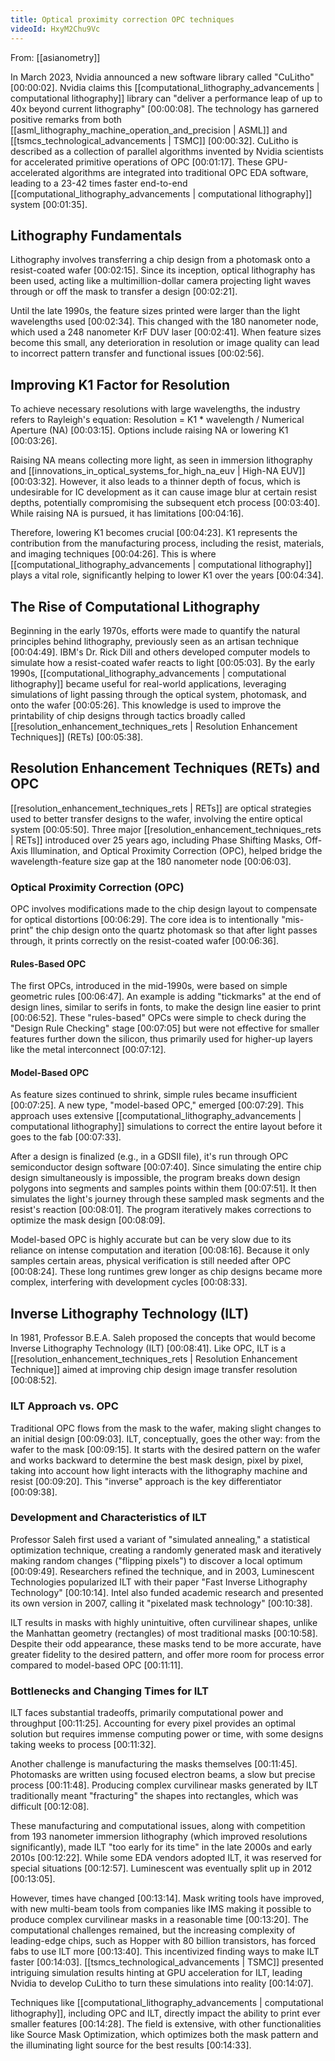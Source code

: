 ```yaml
---
title: Optical proximity correction OPC techniques
videoId: HxyM2Chu9Vc
---
```


From: [[asianometry]] <br/> 

In March 2023, Nvidia announced a new software library called "CuLitho" <a class="yt-timestamp" data-t="00:00:02">[00:00:02]</a>. Nvidia claims this [[computational_lithography_advancements | computational lithography]] library can "deliver a performance leap of up to 40x beyond current lithography" <a class="yt-timestamp" data-t="00:00:08">[00:00:08]</a>. The technology has garnered positive remarks from both [[asml_lithography_machine_operation_and_precision | ASML]] and [[tsmcs_technological_advancements | TSMC]] <a class="yt-timestamp" data-t="00:00:32">[00:00:32]</a>. CuLitho is described as a collection of parallel algorithms invented by Nvidia scientists for accelerated primitive operations of OPC <a class="yt-timestamp" data-t="00:01:17">[00:01:17]</a>. These GPU-accelerated algorithms are integrated into traditional OPC EDA software, leading to a 23-42 times faster end-to-end [[computational_lithography_advancements | computational lithography]] system <a class="yt-timestamp" data-t="00:01:35">[00:01:35]</a>.

## Lithography Fundamentals

Lithography involves transferring a chip design from a photomask onto a resist-coated wafer <a class="yt-timestamp" data-t="00:02:15">[00:02:15]</a>. Since its inception, optical lithography has been used, acting like a multimillion-dollar camera projecting light waves through or off the mask to transfer a design <a class="yt-timestamp" data-t="00:02:21">[00:02:21]</a>.

Until the late 1990s, the feature sizes printed were larger than the light wavelengths used <a class="yt-timestamp" data-t="00:02:34">[00:02:34]</a>. This changed with the 180 nanometer node, which used a 248 nanometer KrF DUV laser <a class="yt-timestamp" data-t="00:02:41">[00:02:41]</a>. When feature sizes become this small, any deterioration in resolution or image quality can lead to incorrect pattern transfer and functional issues <a class="yt-timestamp" data-t="00:02:56">[00:02:56]</a>.

## Improving K1 Factor for Resolution

To achieve necessary resolutions with large wavelengths, the industry refers to Rayleigh's equation: Resolution = K1 * wavelength / Numerical Aperture (NA) <a class="yt-timestamp" data-t="00:03:15">[00:03:15]</a>. Options include raising NA or lowering K1 <a class="yt-timestamp" data-t="00:03:26">[00:03:26]</a>.

Raising NA means collecting more light, as seen in immersion lithography and [[innovations_in_optical_systems_for_high_na_euv | High-NA EUV]] <a class="yt-timestamp" data-t="00:03:32">[00:03:32]</a>. However, it also leads to a thinner depth of focus, which is undesirable for IC development as it can cause image blur at certain resist depths, potentially compromising the subsequent etch process <a class="yt-timestamp" data-t="00:03:40">[00:03:40]</a>. While raising NA is pursued, it has limitations <a class="yt-timestamp" data-t="00:04:16">[00:04:16]</a>.

Therefore, lowering K1 becomes crucial <a class="yt-timestamp" data-t="00:04:23">[00:04:23]</a>. K1 represents the contribution from the manufacturing process, including the resist, materials, and imaging techniques <a class="yt-timestamp" data-t="00:04:26">[00:04:26]</a>. This is where [[computational_lithography_advancements | computational lithography]] plays a vital role, significantly helping to lower K1 over the years <a class="yt-timestamp" data-t="00:04:34">[00:04:34]</a>.

## The Rise of Computational Lithography

Beginning in the early 1970s, efforts were made to quantify the natural principles behind lithography, previously seen as an artisan technique <a class="yt-timestamp" data-t="00:04:49">[00:04:49]</a>. IBM's Dr. Rick Dill and others developed computer models to simulate how a resist-coated wafer reacts to light <a class="yt-timestamp" data-t="00:05:03">[00:05:03]</a>. By the early 1990s, [[computational_lithography_advancements | computational lithography]] became useful for real-world applications, leveraging simulations of light passing through the optical system, photomask, and onto the wafer <a class="yt-timestamp" data-t="00:05:26">[00:05:26]</a>. This knowledge is used to improve the printability of chip designs through tactics broadly called [[resolution_enhancement_techniques_rets | Resolution Enhancement Techniques]] (RETs) <a class="yt-timestamp" data-t="00:05:38">[00:05:38]</a>.

## Resolution Enhancement Techniques (RETs) and OPC

[[resolution_enhancement_techniques_rets | RETs]] are optical strategies used to better transfer designs to the wafer, involving the entire optical system <a class="yt-timestamp" data-t="00:05:50">[00:05:50]</a>. Three major [[resolution_enhancement_techniques_rets | RETs]] introduced over 25 years ago, including Phase Shifting Masks, Off-Axis Illumination, and Optical Proximity Correction (OPC), helped bridge the wavelength-feature size gap at the 180 nanometer node <a class="yt-timestamp" data-t="00:06:03">[00:06:03]</a>.

### Optical Proximity Correction (OPC)

OPC involves modifications made to the chip design layout to compensate for optical distortions <a class="yt-timestamp" data-t="00:06:29">[00:06:29]</a>. The core idea is to intentionally "mis-print" the chip design onto the quartz photomask so that after light passes through, it prints correctly on the resist-coated wafer <a class="yt-timestamp" data-t="00:06:36">[00:06:36]</a>.

#### Rules-Based OPC

The first OPCs, introduced in the mid-1990s, were based on simple geometric rules <a class="yt-timestamp" data-t="00:06:47">[00:06:47]</a>. An example is adding "tickmarks" at the end of design lines, similar to serifs in fonts, to make the design line easier to print <a class="yt-timestamp" data-t="00:06:52">[00:06:52]</a>. These "rules-based" OPCs were simple to check during the "Design Rule Checking" stage <a class="yt-timestamp" data-t="00:07:05">[00:07:05]</a> but were not effective for smaller features further down the silicon, thus primarily used for higher-up layers like the metal interconnect <a class="yt-timestamp" data-t="00:07:12">[00:07:12]</a>.

#### Model-Based OPC

As feature sizes continued to shrink, simple rules became insufficient <a class="yt-timestamp" data-t="00:07:25">[00:07:25]</a>. A new type, "model-based OPC," emerged <a class="yt-timestamp" data-t="00:07:29">[00:07:29]</a>. This approach uses extensive [[computational_lithography_advancements | computational lithography]] simulations to correct the entire layout before it goes to the fab <a class="yt-timestamp" data-t="00:07:33">[00:07:33]</a>.

After a design is finalized (e.g., in a GDSII file), it's run through OPC semiconductor design software <a class="yt-timestamp" data-t="00:07:40">[00:07:40]</a>. Since simulating the entire chip design simultaneously is impossible, the program breaks down design polygons into segments and samples points within them <a class="yt-timestamp" data-t="00:07:51">[00:07:51]</a>. It then simulates the light's journey through these sampled mask segments and the resist's reaction <a class="yt-timestamp" data-t="00:08:01">[00:08:01]</a>. The program iteratively makes corrections to optimize the mask design <a class="yt-timestamp" data-t="00:08:09">[00:08:09]</a>.

Model-based OPC is highly accurate but can be very slow due to its reliance on intense computation and iteration <a class="yt-timestamp" data-t="00:08:16">[00:08:16]</a>. Because it only samples certain areas, physical verification is still needed after OPC <a class="yt-timestamp" data-t="00:08:24">[00:08:24]</a>. These long runtimes grew longer as chip designs became more complex, interfering with development cycles <a class="yt-timestamp" data-t="00:08:33">[00:08:33]</a>.

## Inverse Lithography Technology (ILT)

In 1981, Professor B.E.A. Saleh proposed the concepts that would become Inverse Lithography Technology (ILT) <a class="yt-timestamp" data-t="00:08:41">[00:08:41]</a>. Like OPC, ILT is a [[resolution_enhancement_techniques_rets | Resolution Enhancement Technique]] aimed at improving chip design image transfer resolution <a class="yt-timestamp" data-t="00:08:52">[00:08:52]</a>.

### ILT Approach vs. OPC

Traditional OPC flows from the mask to the wafer, making slight changes to an initial design <a class="yt-timestamp" data-t="00:09:03">[00:09:03]</a>. ILT, conceptually, goes the other way: from the wafer to the mask <a class="yt-timestamp" data-t="00:09:15">[00:09:15]</a>. It starts with the desired pattern on the wafer and works backward to determine the best mask design, pixel by pixel, taking into account how light interacts with the lithography machine and resist <a class="yt-timestamp" data-t="00:09:20">[00:09:20]</a>. This "inverse" approach is the key differentiator <a class="yt-timestamp" data-t="00:09:38">[00:09:38]</a>.

### Development and Characteristics of ILT

Professor Saleh first used a variant of "simulated annealing," a statistical optimization technique, creating a randomly generated mask and iteratively making random changes ("flipping pixels") to discover a local optimum <a class="yt-timestamp" data-t="00:09:49">[00:09:49]</a>. Researchers refined the technique, and in 2003, Luminescent Technologies popularized ILT with their paper "Fast Inverse Lithography Technology" <a class="yt-timestamp" data-t="00:10:14">[00:10:14]</a>. Intel also funded academic research and presented its own version in 2007, calling it "pixelated mask technology" <a class="yt-timestamp" data-t="00:10:38">[00:10:38]</a>.

ILT results in masks with highly unintuitive, often curvilinear shapes, unlike the Manhattan geometry (rectangles) of most traditional masks <a class="yt-timestamp" data-t="00:10:58">[00:10:58]</a>. Despite their odd appearance, these masks tend to be more accurate, have greater fidelity to the desired pattern, and offer more room for process error compared to model-based OPC <a class="yt-timestamp" data-t="00:11:11">[00:11:11]</a>.

### Bottlenecks and Changing Times for ILT

ILT faces substantial tradeoffs, primarily computational power and throughput <a class="yt-timestamp" data-t="00:11:25">[00:11:25]</a>. Accounting for every pixel provides an optimal solution but requires immense computing power or time, with some designs taking weeks to process <a class="yt-timestamp" data-t="00:11:32">[00:11:32]</a>.

Another challenge is manufacturing the masks themselves <a class="yt-timestamp" data-t="00:11:45">[00:11:45]</a>. Photomasks are written using focused electron beams, a slow but precise process <a class="yt-timestamp" data-t="00:11:48">[00:11:48]</a>. Producing complex curvilinear masks generated by ILT traditionally meant "fracturing" the shapes into rectangles, which was difficult <a class="yt-timestamp" data-t="00:12:08">[00:12:08]</a>.

These manufacturing and computational issues, along with competition from 193 nanometer immersion lithography (which improved resolutions significantly), made ILT "too early for its time" in the late 2000s and early 2010s <a class="yt-timestamp" data-t="00:12:22">[00:12:22]</a>. While some EDA vendors adopted ILT, it was reserved for special situations <a class="yt-timestamp" data-t="00:12:57">[00:12:57]</a>. Luminescent was eventually split up in 2012 <a class="yt-timestamp" data-t="00:13:05">[00:13:05]</a>.

However, times have changed <a class="yt-timestamp" data-t="00:13:14">[00:13:14]</a>. Mask writing tools have improved, with new multi-beam tools from companies like IMS making it possible to produce complex curvilinear masks in a reasonable time <a class="yt-timestamp" data-t="00:13:20">[00:13:20]</a>. The computational challenges remained, but the increasing complexity of leading-edge chips, such as Hopper with 80 billion transistors, has forced fabs to use ILT more <a class="yt-timestamp" data-t="00:13:40">[00:13:40]</a>. This incentivized finding ways to make ILT faster <a class="yt-timestamp" data-t="00:14:03">[00:14:03]</a>. [[tsmcs_technological_advancements | TSMC]] presented intriguing simulation results hinting at GPU acceleration for ILT, leading Nvidia to develop CuLitho to turn these simulations into reality <a class="yt-timestamp" data-t="00:14:07">[00:14:07]</a>.

Techniques like [[computational_lithography_advancements | computational lithography]], including OPC and ILT, directly impact the ability to print ever smaller features <a class="yt-timestamp" data-t="00:14:28">[00:14:28]</a>. The field is extensive, with other functionalities like Source Mask Optimization, which optimizes both the mask pattern and the illuminating light source for the best results <a class="yt-timestamp" data-t="00:14:33">[00:14:33]</a>.
